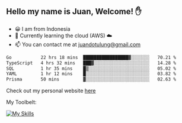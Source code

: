## Hello my name is Juan, Welcome! ✋

- 😀 I am from Indonesia
- 📖 Currently learning the cloud (AWS) ☁️
- 📫 You can contact me at juandotulung@gmail.com

<!--START_SECTION:waka-->

```txt
Go           22 hrs 18 mins  █████████████████▓░░░░░░░   70.21 %
TypeScript   4 hrs 32 mins   ███▓░░░░░░░░░░░░░░░░░░░░░   14.28 %
SQL          1 hr 35 mins    █▒░░░░░░░░░░░░░░░░░░░░░░░   05.02 %
YAML         1 hr 12 mins    █░░░░░░░░░░░░░░░░░░░░░░░░   03.82 %
Prisma       50 mins         ▓░░░░░░░░░░░░░░░░░░░░░░░░   02.63 %
```

<!--END_SECTION:waka-->

Check out my personal website [here](https://juanchristian.com)

My Toolbelt:

[![My Skills](https://skillicons.dev/icons?i=go,js,ts,nodejs,express,react,nextjs,vue,tailwind,vite,html,css,python,php,aws,bash,linux,postgres,mysql,redis,kafka,docker,vercel,netlify,vscode,figma)](https://skillicons.dev)

